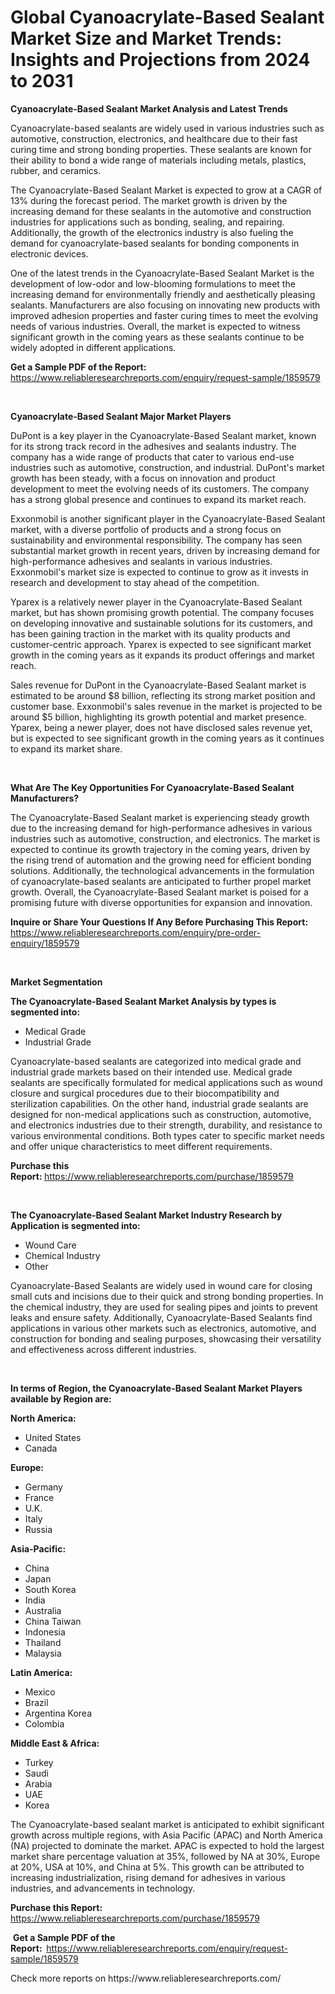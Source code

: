 <p><h1>Global Cyanoacrylate-Based Sealant Market Size and Market Trends: Insights and Projections from 2024 to 2031</h1></p><p><strong>Cyanoacrylate-Based Sealant Market Analysis and Latest Trends</strong></p>
<p><p>Cyanoacrylate-based sealants are widely used in various industries such as automotive, construction, electronics, and healthcare due to their fast curing time and strong bonding properties. These sealants are known for their ability to bond a wide range of materials including metals, plastics, rubber, and ceramics.</p><p>The Cyanoacrylate-Based Sealant Market is expected to grow at a CAGR of 13% during the forecast period. The market growth is driven by the increasing demand for these sealants in the automotive and construction industries for applications such as bonding, sealing, and repairing. Additionally, the growth of the electronics industry is also fueling the demand for cyanoacrylate-based sealants for bonding components in electronic devices.</p><p>One of the latest trends in the Cyanoacrylate-Based Sealant Market is the development of low-odor and low-blooming formulations to meet the increasing demand for environmentally friendly and aesthetically pleasing sealants. Manufacturers are also focusing on innovating new products with improved adhesion properties and faster curing times to meet the evolving needs of various industries. Overall, the market is expected to witness significant growth in the coming years as these sealants continue to be widely adopted in different applications.</p></p>
<p><strong>Get a Sample PDF of the Report:&nbsp;</strong> <a href="https://www.reliableresearchreports.com/enquiry/request-sample/1859579">https://www.reliableresearchreports.com/enquiry/request-sample/1859579</a></p>
<p>&nbsp;</p>
<p><strong>Cyanoacrylate-Based Sealant Major Market Players</strong></p>
<p><p>DuPont is a key player in the Cyanoacrylate-Based Sealant market, known for its strong track record in the adhesives and sealants industry. The company has a wide range of products that cater to various end-use industries such as automotive, construction, and industrial. DuPont's market growth has been steady, with a focus on innovation and product development to meet the evolving needs of its customers. The company has a strong global presence and continues to expand its market reach.</p><p>Exxonmobil is another significant player in the Cyanoacrylate-Based Sealant market, with a diverse portfolio of products and a strong focus on sustainability and environmental responsibility. The company has seen substantial market growth in recent years, driven by increasing demand for high-performance adhesives and sealants in various industries. Exxonmobil's market size is expected to continue to grow as it invests in research and development to stay ahead of the competition.</p><p>Yparex is a relatively newer player in the Cyanoacrylate-Based Sealant market, but has shown promising growth potential. The company focuses on developing innovative and sustainable solutions for its customers, and has been gaining traction in the market with its quality products and customer-centric approach. Yparex is expected to see significant market growth in the coming years as it expands its product offerings and market reach.</p><p>Sales revenue for DuPont in the Cyanoacrylate-Based Sealant market is estimated to be around $8 billion, reflecting its strong market position and customer base. Exxonmobil's sales revenue in the market is projected to be around $5 billion, highlighting its growth potential and market presence. Yparex, being a newer player, does not have disclosed sales revenue yet, but is expected to see significant growth in the coming years as it continues to expand its market share.</p></p>
<p>&nbsp;</p>
<p><strong>What Are The Key Opportunities For Cyanoacrylate-Based Sealant Manufacturers?</strong></p>
<p><p>The Cyanoacrylate-Based Sealant market is experiencing steady growth due to the increasing demand for high-performance adhesives in various industries such as automotive, construction, and electronics. The market is expected to continue its growth trajectory in the coming years, driven by the rising trend of automation and the growing need for efficient bonding solutions. Additionally, the technological advancements in the formulation of cyanoacrylate-based sealants are anticipated to further propel market growth. Overall, the Cyanoacrylate-Based Sealant market is poised for a promising future with diverse opportunities for expansion and innovation.</p></p>
<p><strong>Inquire or Share Your Questions If Any Before Purchasing This Report:</strong> <a href="https://www.reliableresearchreports.com/enquiry/pre-order-enquiry/1859579">https://www.reliableresearchreports.com/enquiry/pre-order-enquiry/1859579</a></p>
<p>&nbsp;</p>
<p><strong>Market Segmentation</strong></p>
<p><strong>The Cyanoacrylate-Based Sealant Market Analysis by types is segmented into:</strong></p>
<p><ul><li>Medical Grade</li><li>Industrial Grade</li></ul></p>
<p><p>Cyanoacrylate-based sealants are categorized into medical grade and industrial grade markets based on their intended use. Medical grade sealants are specifically formulated for medical applications such as wound closure and surgical procedures due to their biocompatibility and sterilization capabilities. On the other hand, industrial grade sealants are designed for non-medical applications such as construction, automotive, and electronics industries due to their strength, durability, and resistance to various environmental conditions. Both types cater to specific market needs and offer unique characteristics to meet different requirements.</p></p>
<p><strong>Purchase this Report:&nbsp;</strong><a href="https://www.reliableresearchreports.com/purchase/1859579">https://www.reliableresearchreports.com/purchase/1859579</a></p>
<p>&nbsp;</p>
<p><strong>The Cyanoacrylate-Based Sealant Market Industry Research by Application is segmented into:</strong></p>
<p><ul><li>Wound Care</li><li>Chemical Industry</li><li>Other</li></ul></p>
<p><p>Cyanoacrylate-Based Sealants are widely used in wound care for closing small cuts and incisions due to their quick and strong bonding properties. In the chemical industry, they are used for sealing pipes and joints to prevent leaks and ensure safety. Additionally, Cyanoacrylate-Based Sealants find applications in various other markets such as electronics, automotive, and construction for bonding and sealing purposes, showcasing their versatility and effectiveness across different industries.</p></p>
<p>&nbsp;</p>
<p><strong>In terms of Region, the Cyanoacrylate-Based Sealant Market Players available by Region are:</strong></p>
<p>
    <p> <strong> North America: </strong>
        <ul>
            <li>United States</li>
            <li>Canada</li>
        </ul>
        </p> 
    <p> <strong> Europe: </strong>
        <ul>
            <li>Germany</li>
            <li>France</li>
            <li>U.K.</li>
            <li>Italy</li>
            <li>Russia</li>
        </ul>
        </p> 
    <p> <strong> Asia-Pacific: </strong>
        <ul>
            <li>China</li>
            <li>Japan</li>
            <li>South Korea</li>
            <li>India</li>
            <li>Australia</li>
            <li>China Taiwan</li>
            <li>Indonesia</li>
            <li>Thailand</li>
            <li>Malaysia</li>
        </ul>
        </p> 
    <p> <strong> Latin America: </strong>
        <ul>
            <li>Mexico</li>
            <li>Brazil</li>
            <li>Argentina Korea</li>
            <li>Colombia</li>
        </ul>
        </p> 
    <p> <strong> Middle East & Africa: </strong>
        <ul>
            <li>Turkey</li>
            <li>Saudi</li>
            <li>Arabia</li>
            <li>UAE</li>
            <li>Korea</li>
        </ul>
    </p>
    </p>
<p><p>The Cyanoacrylate-based sealant market is anticipated to exhibit significant growth across multiple regions, with Asia Pacific (APAC) and North America (NA) projected to dominate the market. APAC is expected to hold the largest market share percentage valuation at 35%, followed by NA at 30%, Europe at 20%, USA at 10%, and China at 5%. This growth can be attributed to increasing industrialization, rising demand for adhesives in various industries, and advancements in technology.</p></p>
<p><strong>Purchase this Report: </strong><a href="https://www.reliableresearchreports.com/purchase/1859579">https://www.reliableresearchreports.com/purchase/1859579</a></p>
<p>&nbsp;<strong>Get a Sample PDF of the Report:&nbsp;&nbsp;</strong><a href="https://www.reliableresearchreports.com/enquiry/request-sample/1859579">https://www.reliableresearchreports.com/enquiry/request-sample/1859579</a></p>
<p><strong></strong></p>
<p>Check more reports on https://www.reliableresearchreports.com/</p>